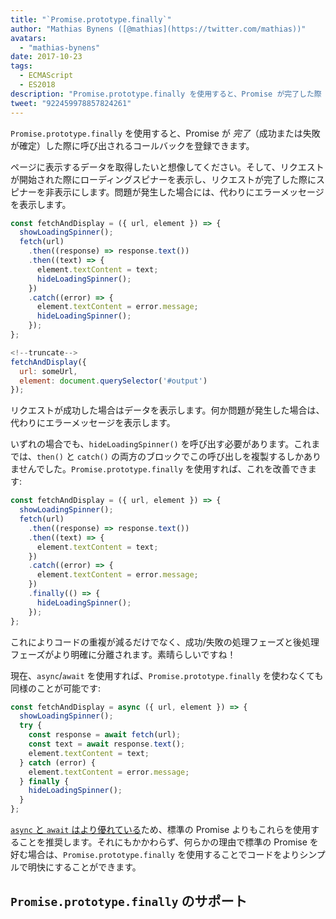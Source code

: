 ```yaml
---
title: "`Promise.prototype.finally`"
author: "Mathias Bynens ([@mathias](https://twitter.com/mathias))"
avatars: 
  - "mathias-bynens"
date: 2017-10-23
tags: 
  - ECMAScript
  - ES2018
description: "Promise.prototype.finally を使用すると、Promise が完了した際（成功または失敗が確定した場合）に呼び出されるコールバックを登録できます。"
tweet: "922459978857824261"
---
```

`Promise.prototype.finally` を使用すると、Promise が _完了_（成功または失敗が確定）した際に呼び出されるコールバックを登録できます。

ページに表示するデータを取得したいと想像してください。そして、リクエストが開始された際にローディングスピナーを表示し、リクエストが完了した際にスピナーを非表示にします。問題が発生した場合には、代わりにエラーメッセージを表示します。

```js
const fetchAndDisplay = ({ url, element }) => {
  showLoadingSpinner();
  fetch(url)
    .then((response) => response.text())
    .then((text) => {
      element.textContent = text;
      hideLoadingSpinner();
    })
    .catch((error) => {
      element.textContent = error.message;
      hideLoadingSpinner();
    });
};

<!--truncate-->
fetchAndDisplay({
  url: someUrl,
  element: document.querySelector('#output')
});
```

リクエストが成功した場合はデータを表示します。何か問題が発生した場合は、代わりにエラーメッセージを表示します。

いずれの場合でも、`hideLoadingSpinner()` を呼び出す必要があります。これまでは、`then()` と `catch()` の両方のブロックでこの呼び出しを複製するしかありませんでした。`Promise.prototype.finally` を使用すれば、これを改善できます:

```js
const fetchAndDisplay = ({ url, element }) => {
  showLoadingSpinner();
  fetch(url)
    .then((response) => response.text())
    .then((text) => {
      element.textContent = text;
    })
    .catch((error) => {
      element.textContent = error.message;
    })
    .finally(() => {
      hideLoadingSpinner();
    });
};
```

これによりコードの重複が減るだけでなく、成功/失敗の処理フェーズと後処理フェーズがより明確に分離されます。素晴らしいですね！

現在、`async`/`await` を使用すれば、`Promise.prototype.finally` を使わなくても同様のことが可能です:

```js
const fetchAndDisplay = async ({ url, element }) => {
  showLoadingSpinner();
  try {
    const response = await fetch(url);
    const text = await response.text();
    element.textContent = text;
  } catch (error) {
    element.textContent = error.message;
  } finally {
    hideLoadingSpinner();
  }
};
```

[`async` と `await` はより優れている](https://mathiasbynens.be/notes/async-stack-traces)ため、標準の Promise よりもこれらを使用することを推奨します。それにもかかわらず、何らかの理由で標準の Promise を好む場合は、`Promise.prototype.finally` を使用することでコードをよりシンプルで明快にすることができます。

## `Promise.prototype.finally` のサポート

<feature-support chrome="63 /blog/v8-release-63"
                 firefox="58"
                 safari="11.1"
                 nodejs="10"
                 babel="yes https://github.com/zloirock/core-js#ecmascript-promise"></feature-support>
